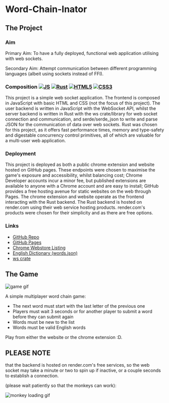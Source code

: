 # Word-Chain-Inator

## The Project

### Aim
Primary Aim: To have a fully deployed, functional web application utilising with web sockets.

Secondary Aim: Attempt communication between different programming languages (albeit using sockets instead of FFI).

### Composition [![JS](https://img.shields.io/badge/JavaScript-F7DF1E?logo=javascript&logoColor=black)](https://developer.mozilla.org/en-US/docs/Web/JavaScript) [![Rust](https://img.shields.io/badge/Rust-000000?logo=rust&logoColor=white)](https://www.rust-lang.org/) [![HTML5](https://img.shields.io/badge/HTML5-E34F26?logo=html5&logoColor=white)](https://developer.mozilla.org/en-US/docs/Web/HTML) [![CSS3](https://img.shields.io/badge/CSS3-1572B6?logo=css3&logoColor=white)](https://developer.mozilla.org/en-US/docs/Web/CSS)

This project is a simple web socket application. The frontend is composed in JavaScript with basic HTML and CSS (not the focus of this project). The user backend is written in JavaScript with the WebSocket API, whilst the server backend is written in Rust with the ws crate/library for web socket connection and communication, and serde/serde_json to write and parse JSON for the communication of data over web sockets. Rust was chosen for this project, as it offers fast performance times, memory and type-safety and digestable concurrency control primitives, all of which are valuable for a multi-user web application.

### Deployment
This project is deployed as both a public chrome extension and website hosted on GitHub pages. These endpoints were chosen to maximise the game's exposure and accessibility, whilst balancing cost; Chrome Developer accounts incur a minor fee, but published extensions are available to anyone with a Chrome account and are easy to install; GitHub provides a free hosting avenue for static websites on the web through Pages. The chrome extension and website operate as the frontend interacting with the Rust backend. The Rust backend is hosted on render.com using their web service hosting products. render.com's products were chosen for their simplicity and as there are free options.

### Links
- [GitHub Repo](https://github.com/Felix-Lin-8864/word-chain-game)
- [GitHub Pages](https://felix-lin-8864.github.io/word-chain-game/)
- [Chrome Webstore Listing](https://chromewebstore.google.com/detail/word-chain-inator/ocmjgbgadgaombpgidnbfckikodidojf)
- [English Dictionary (words.json)](https://github.com/dwyl/english-words)
- [ws crate](https://crates.io/crates/ws/0.9.2)

## The Game
![game gif](https://media1.giphy.com/media/v1.Y2lkPTc5MGI3NjExOTZodmp0b3U3eTQ3ZjU5Y2RqZml6Y25vem91YWwwMml3NjY5aW14cyZlcD12MV9pbnRlcm5hbF9naWZfYnlfaWQmY3Q9Zw/2XlLH5o5gIIYC2sviv/giphy.gif)

A simple multiplayer word chain game:
- The next word must start with the last letter of the previous one
- Players must wait 3 seconds or for another player to submit a word before they can submit again
- Words must be new to the list
- Words must be valid English words

Play from either the website or the chrome extension :D.

## PLEASE NOTE
that the backend is hosted on render.com's free services, so the web socket may take a minute or two to spin up if inactive, or a couple seconds to establish a connection.

(please wait patiently so that the monkeys can work):

![monkey loading gif](https://media3.giphy.com/media/v1.Y2lkPTc5MGI3NjExbHRuYXhyb3RpdzJwMDJxdnlkemw2N3BvNnV4bDlpc3JvMWhvaGo0biZlcD12MV9pbnRlcm5hbF9naWZfYnlfaWQmY3Q9Zw/PaItQMQWMCGeNJAHh3/giphy.gif)
